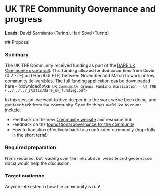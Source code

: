# UK TRE Community Governance and progress

**Leads**: David Sarmiento (Turing), Hari Sood (Turing)

## Proposal

### Summary

The UK TRE Community received funding as part of the [DARE UK Community grants call](https://dareuk.org.uk/funding-opportunity-dare-uk-invites-applications-for-funding-from-new-and-existing-community-groups/).
This funding allowed for dedicated time from David (0.2 FTE) and Hari (0.5 FTE) between November and March to work on key community deliverables.
The full funding application can be downloaded here - {download}`DARE UK Community Groups Funding Application - UK TRE <../../../_static/dare_uk_funding.pdf>`

In this session, we want to dive deeper into the work we've been doing, and get feedback from the community. 
Specific things we'd like to cover include:
- Feedback on the new [Community website](https://github.com/uk-tre/hugo-website) and resource hub
- Feedback on the [foundational governance for the community](https://github.com/uk-tre/community-management/issues/65)
- How to transition effectively back to an unfunded community (hopefully in the short term!)


### Required preparation
None required, but reading over the links above (website and governance docs) would help the discussion.

### Target audience
Anyone interested in how the community is run!